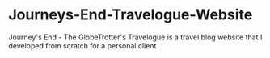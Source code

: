 # Journeys-End-Travelogue-Website
Journey's End - The GlobeTrotter's Travelogue is a travel blog website that I developed from scratch for a personal client
